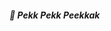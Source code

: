##### 🐧 Pekk Pekk Peekkak

<!-- <div align="center">
  <h1>
    ॐ नमः शिवाय<br>
    <img src="https://readme-typing-svg.herokuapp.com?font=Fira+Code&pause=1000&color=6FDA44&center=true&vCenter=true&width=435&lines=Namaste%2C+I'm+Atrey;A+Solarpunk+Developer;Building+for+a+Better+Tomorrow" alt="Typing SVG" />
  </h1>
</div>

## 🌿 About Me

<img align="right" width="300" src="https://media.giphy.com/media/v1.Y2lkPTc5MGI3NjExcDJtNXE4Y2E2bWF1aHo5Y2JyZXBxbGh1ZWs4NjVyMXd0ZDJwcWx6eiZlcD12MV9pbnRlcm5hbF9naWZfYnlfaWQmY3Q9Zw/f7omQNmgiyjj5sffvZ/giphy.gif" />

> _"Where technology meets mythology, and innovation dances with tradition"_

- 🌱 Embracing **Solarpunk** ideologies for a sustainable future
- 🕉️ Inspired by **Hindu Mythology** and ancient wisdom
- 🚀 Exploring the realms of **Space** and **Robotics**
- 🛡️ Passionate about **Ethical Hacking** and Cybersecurity
- 🌍 Building for a greener tomorrow

## 🎯 Connect & Follow

<p align="left">
  <a href="https://lichess.org/@/YourUsername" target="_blank"><img src="https://img.shields.io/badge/Lichess-%23000000.svg?style=for-the-badge&logo=lichess&logoColor=white"/></a>
  <a href="https://open.spotify.com/user/YourUsername" target="_blank"><img src="https://img.shields.io/badge/Spotify-%231ED760.svg?style=for-the-badge&logo=spotify&logoColor=white"/></a>
  <a href="https://myanimelist.net/profile/YourUsername" target="_blank"><img src="https://img.shields.io/badge/MyAnimeList-%232E51A2.svg?style=for-the-badge&logo=myanimelist&logoColor=white"/></a>
</p>

## 🛠️ Tech Arsenal

<p align="left">
  <img src="https://skillicons.dev/icons?i=nodejs,express,react,html,css,python,cpp,linux" />
</p>

## 📊 GitHub Stats

<p align="center">
  <img src="https://github-readme-stats.vercel.app/api?username=YourUsername&show_icons=true&theme=tokyonight" alt="GitHub Stats" />
</p>

<div align="center">

### 🎵 Currently Vibing To

[![Spotify](https://novatorem-kyzbk7wxl-bardiesel.vercel.app/api/spotify)](https://open.spotify.com/user/YourUsername)

</div>

---

<div align="center">
  <img src="https://quotes-github-readme.vercel.app/api?type=horizontal&theme=dark" />
</div> -->
